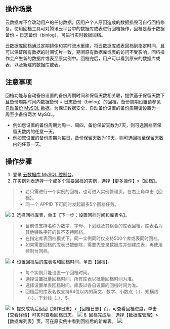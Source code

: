 ## 操作场景
云数据库不会改动用户的任何数据，因用户个人原因造成的数据损毁可自行回档修复。使用回档工具可对腾讯云平台中的数据库或表进行回档操作，回档是基于数据备份 + 日志备份（binlog），可进行实时数据回档。

云数据库回档通过定期镜像和实时流水重建，将云数据库或表回档到指定时间，且可以保证所有数据的时间切片一致，期间原有数据库或表的访问不受影响，回档操作会产生新的数据库或表至原实例中。回档完后，用户可以看到原来的数据库或表，以及新建的数据库或表。

## 注意事项
回档功能与自动备份设置的备份周期时间和保留天数相关联，提供基于保留天数下且备份周期时间内数据备份 + 日志备份（binlog）的回档，备份周期设置请参见 [自动备份 MySQL 数据](https://intl.cloud.tencent.com/document/product/236/7513)。为保证数据安全，自动备份设置的备份周期请设置为一周至少备份两次 MySQL。
- 例如您设置的备份周期为周一、周四，备份保留天数为7天，则可选回档至保留天数内的任意一天。
- 例如您设置的备份周期为每日，备份保留天数为10天，则可选回档至保留天数内的任意一天。


## 操作步骤

1. 登录 [云数据库 MySQL 控制台](https://console.cloud.tencent.com/cdb)。
2. 在实例列表选择一个或多个需要回档的实例，选择【更多操作】>【回档】。
>
>- 若只需进行一个实例的回档，也可进入实例管理页，在右上角单击【回档】。
>- 同一个 APPID 下可同时发起最多5个回档任务。
>
![](https://main.qcloudimg.com/raw/85f08362342f02fb27ded34a487b4090.png)
3. 选择回档库表，单击【下一步：设置回档时间和库表名】。
>
>- 目前仅支持名称为数字、字母、下划线及其组合的库表回档，库表名为其他特殊字符的暂不支持回档。
>- 在指定库表回档模式下，同一实例同时仅支持500个库或表同时回档。
>- 如果需要回档的库表已被删除，需要先登录数据库并创建库表，再使用控制台回档。
>
![](https://main.qcloudimg.com/raw/6cb2fa4d3e8b0d795bd5bf19f8d69d86.png)
4. 设置回档后的库表名和回档时间，单击【回档】。
>
>- 每个实例只能设置一个回档时间。
>  - 选择设置批量回档时间，所有库表以批量回档时间为准。
>  - 选择设置单表回档时间，库表以各自设置的回档时间为准。
>- 回档后的库表名仅支持64位以内的英文、数字、小数点（.）、短横线（-）、下划线（_）、$。
>
![](https://main.qcloudimg.com/raw/62377981b147bdb453d79631b3557d12.png)
5. 提交成功后返回【操作日志】>【回档日志】页，可查看回档进度，单击【查看详情】可实时查看回档日志。
![](https://main.qcloudimg.com/raw/b5206b3c23d532553fb54dfc4fe7bfd0.png)
6. 回档完成后，选择【数据库管理】>【数据库列表】页，可在原实例中看到回档后的新库表。
![](https://main.qcloudimg.com/raw/9b939d9a6a7da59092df0051f452b5cd.png)



